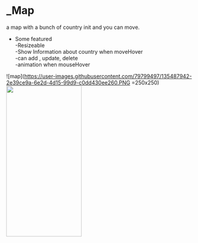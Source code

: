 # _Map
a map with a bunch of country init and you can move.

* Some featured <br/>
-Resizeable <br/>
-Show Information about country when moveHover<br/>
-can add , update, delete<br/>
-animation when mouseHover

![map](https://user-images.githubusercontent.com/79799497/135487942-2e39ce9a-6e2d-4d15-99d9-c0dd430ee260.PNG =250x250)
<img src="https://user-images.githubusercontent.com/79799497/135487942-2e39ce9a-6e2d-4d15-99d9-c0dd430ee260.PNG" width="200" height="400" />
